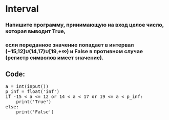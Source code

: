 # Interval

### Напишите программу, принимающую на вход целое число, которая выводит True,
### если переданное значение попадает в интервал (−15,12]∪(14,17)∪[19,+∞) и False в противном случае (регистр символов имеет значение).

## Code:

<pre>
a = int(input())
p_inf = float('inf')
if -15 < a <= 12 or 14 < a < 17 or 19 <= a < p_inf:
    print('True')
else:
    print('False')
